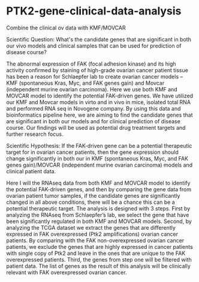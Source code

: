 # PTK2-gene-clinical-data-analysis
Combine the clinical ov data with KMF/MOVCAR 

Scientific Question: What's the candidate genes that are significant in both our vivo models and clinical samples that can be used for prediction of disease course?

The abnormal expression of FAK (focal adhesion kinase) and its high activity confirmed by staining of high-grade ovarian cancer patient tissue has been a reason for Schlaepfer lab to create ovarian cancer models – KMF (spontaneous Kras, Myc, and FAK genes gain) and Movcar (independent murine ovarian carcinoma). Here we use both KMF and MOVCAR model to identify the potential FAK-driven genes. We have utilized our KMF and Movcar models in virto and in vivo in mice, isolated total RNA and performed RNA seq in Novogene company. By using this data and bioinformatics pipeline here, we are aiming to find the candidate genes that are significant in both our models and for clinical prediction of disease course. Our findings will be used as potential drug treatment targets and further research focus.

Scientific Hypothesis: If the FAK-driven gene can be a potential therapeutic target for in ovarian cancer patients, then the gene expression should change significantly in both our in KMF (spontaneous Kras, Myc, and FAK genes gain)/MOVCAR (independent murine ovarian carcinoma) models and clinical patient data.

Here I will the RNAseq data from both KMF and MOVCAR model to identify the potential FAK-driven genes, and then by comparing the gene data from ovarian patient tumor samples, if the candidate genes are significantly changed in all above conditions, there will be a chance this can be a potential therapeutic target. The analysis is designed with 3 steps. First by analyzing the RNAseq from Schlaepfer’s lab, we select the gene that have been significantly regulated in both KMF and MOVCAR models. Second, by analyzing the TCGA dataset we extract the genes that are differently expressed in FAK overexpressed (Ptk2 amplifications) ovarian cancer patients. By comparing with the FAK non-overexpressed ovarian cancer patients, we exclude the genes that are highly expressed in cancer patients with single copy of Ptk2 and leave in the ones that are unique to the FAK overexpressed patients. Third, the genes from step one will be filtered with patient data. The list of genes as the result of this analysis will be clinically relevant with FAK overexpressed ovarian cancer.
